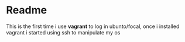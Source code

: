 # Readme
This is the first time i use **vagrant** to log in ubunto/focal, once i installed vagrant i started using ssh to manipulate my os
